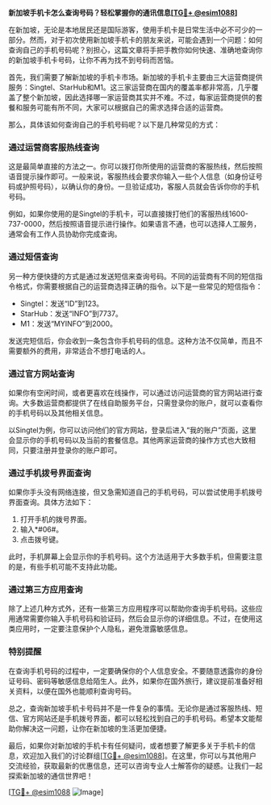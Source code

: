 **新加坡手机卡怎么查询号码？轻松掌握你的通讯信息[[TG💪+ @esim1088](https://t.me/s/esim1088)]**

在新加坡，无论是本地居民还是国际游客，使用手机卡是日常生活中必不可少的一部分。然而，对于初次使用新加坡手机卡的朋友来说，可能会遇到一个问题：如何查询自己的手机号码呢？别担心，这篇文章将手把手教你如何快速、准确地查询你的新加坡手机卡号码，让你不再为找不到号码而苦恼。

首先，我们需要了解新加坡的手机卡市场。新加坡的手机卡主要由三大运营商提供服务：Singtel、StarHub和M1。这三家运营商在国内的覆盖率都非常高，几乎覆盖了整个新加坡，因此选择哪一家运营商其实并不难。不过，每家运营商提供的套餐和服务可能有所不同，大家可以根据自己的需求选择合适的运营商。

那么，具体该如何查询自己的手机号码呢？以下是几种常见的方式：

### **通过运营商客服热线查询**
这是最简单直接的方法之一。你可以拨打你所使用的运营商的客服热线，然后按照语音提示操作即可。一般来说，客服热线会要求你输入一些个人信息（如身份证号码或护照号码），以确认你的身份。一旦验证成功，客服人员就会告诉你你的手机号码。

例如，如果你使用的是Singtel的手机卡，可以直接拨打他们的客服热线1600-737-0000，然后按照语音提示进行操作。如果语言不通，也可以选择人工服务，通常会有工作人员协助你完成查询。

### **通过短信查询**
另一种方便快捷的方式是通过发送短信来查询号码。不同的运营商有不同的短信指令格式，你需要根据自己的运营商选择正确的指令。以下是一些常见的短信指令：

- Singtel：发送“ID”到123。
- StarHub：发送“INFO”到7737。
- M1：发送“MYINFO”到2000。

发送完短信后，你会收到一条包含你手机号码的信息。这种方法不仅简单，而且不需要额外的费用，非常适合不想打电话的人。

### **通过官方网站查询**
如果你有空闲时间，或者更喜欢在线操作，可以通过访问运营商的官方网站进行查询。大多数运营商都提供了在线自助服务平台，只需登录你的账户，就可以查看你的手机号码以及其他相关信息。

以Singtel为例，你可以访问他们的官方网站，登录后进入“我的账户”页面，这里会显示你的手机号码以及当前的套餐信息。其他两家运营商的操作方式也大致相同，只要注册并登录你的账户即可。

### **通过手机拨号界面查询**
如果你手头没有网络连接，但又急需知道自己的手机号码，可以尝试使用手机拨号界面查询。具体方法如下：

1. 打开手机的拨号界面。
2. 输入*#06#。
3. 点击拨号键。

此时，手机屏幕上会显示你的手机号码。这个方法适用于大多数手机，但需要注意的是，有些手机可能不支持此功能。

### **通过第三方应用查询**
除了上述几种方式外，还有一些第三方应用程序可以帮助你查询手机号码。这些应用通常需要你输入手机号码和验证码，然后会显示你的详细信息。不过，在使用这类应用时，一定要注意保护个人隐私，避免泄露敏感信息。

### **特别提醒**
在查询手机号码的过程中，一定要确保你的个人信息安全。不要随意透露你的身份证号码、密码等敏感信息给陌生人。此外，如果你在国外旅行，建议提前准备好相关资料，以便在国外也能顺利查询号码。

总之，查询新加坡手机卡号码并不是一件复杂的事情。无论你是通过客服热线、短信、官方网站还是手机拨号界面，都可以轻松找到自己的手机号码。希望本文能帮助你解决这一问题，让你在新加坡的生活更加便捷。

最后，如果你对新加坡的手机卡有任何疑问，或者想要了解更多关于手机卡的信息，欢迎加入我们的讨论群组[[TG💪+ @esim1088](https://t.me/s/esim1088)]。在这里，你可以与其他用户交流经验，获取最新的优惠信息，还可以咨询专业人士解答你的疑惑。让我们一起探索新加坡的通信世界吧！

[[TG💪+ @esim1088](https://t.me/s/esim1088) ![Image](https://i.postimg.cc/4NQfJmqS/Snipaste-2025-05-13-00-14-12.png)]